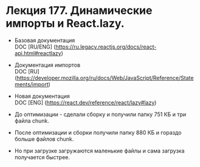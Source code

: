 # Лекция 177. Динамические импорты и React.lazy.  

* Базовая документация  
  DOC [RU/ENG] (https://ru.legacy.reactjs.org/docs/react-api.html#reactlazy)    
* Документация импортов  
  DOC [RU] (https://developer.mozilla.org/ru/docs/Web/JavaScript/Reference/Statements/import)      
* Новая документация  
  DOC [ENG] (https://react.dev/reference/react/lazy#lazy)      

* До оптимизации - сделали сборку и получили папку 751 КБ и три файла chunk.  
* После оптимизации и сборки получили папку 880 КБ и гораздо больше файлов chunk.
* Но при загрузке загружаются маленькие файлы и сама загрузка получается быстрее.